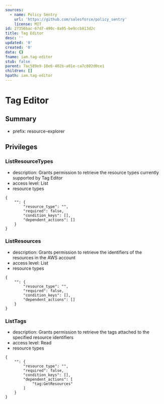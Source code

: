 ```yaml
---
sources:
  - name: Policy Sentry
    url: 'https://github.com/salesforce/policy_sentry'
    license: MIT
id: 27356bac-67d7-490c-8a95-be9ccb813d2c
title: Tag Editor
desc: ''
updated: '0'
created: '0'
data: {}
fname: iam.tag-editor
stub: false
parent: 7ac589e9-18e6-402b-a01e-ca7c802d0ce1
children: []
hpath: iam.tag-editor
---
```

# Tag Editor

## Summary

- prefix: resource-explorer

## Privileges

### ListResourceTypes

- description: Grants permission to retrieve the resource types currently supported by Tag Editor
- access level: List
- resource types

```
{
    "": {
        "resource_type": "",
        "required": false,
        "condition_keys": [],
        "dependent_actions": []
    }
}
```

### ListResources

- description: Grants permission to retrieve the identifiers of the resources in the AWS account
- access level: List
- resource types

```
{
    "": {
        "resource_type": "",
        "required": false,
        "condition_keys": [],
        "dependent_actions": []
    }
}
```

### ListTags

- description: Grants permission to retrieve the tags attached to the specified resource identifiers
- access level: Read
- resource types

```
{
    "": {
        "resource_type": "",
        "required": false,
        "condition_keys": [],
        "dependent_actions": [
            "tag:GetResources"
        ]
    }
}
```
